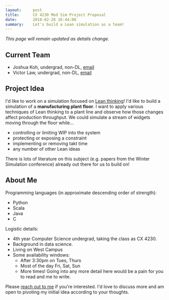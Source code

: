```yaml
---
layout:     post
title:      CX 4230 Mod Sim Project Proposal
date:       2018-02-28 16:44:00
summary:    Let's build a Lean simulation as a team!
---
```


*This page will remain updated as details change.*

## Current Team

- Joshua Koh, undergrad, non-DL, [email](joshuakoh@gatech.edu)
- Victor Law, undergrad, non-DL, [email](vlaw3@gatech.edu)

## Project Idea

I'd like to work on a simulation focused on [Lean thinking](https://www.lean.org/WhatsLean/)! I'd like to build a simulation of a **manufacturing plant floor**. I want to apply various techniques of Lean thinking to a plant line and observe how those changes affect production throughput. We could simulate a stream of widgets moving through the floor while...

- controlling or limiting WIP into the system
- protecting or exposing a constraint
- implementing or removing takt time
- any number of other Lean ideas

There is lots of literature on this subject (e.g. papers from the Winter Simulation conference) already out there for us to build on!

## About Me

Programming languages (in approximate descending order of strength):

- Python
- Scala
- Java
- C

Logistic details:

- 4th year Computer Science undergrad, taking the class as CX 4230.
- Background in data science. 
- Living on West Campus
- Some availability windows:
    - After 3:30pm on Tues, Thurs
    - Most of the day Fri, Sat, Sun
    - More times! Going into any more detail here would be a pain for you to read and me to write. 

Please [reach out to me](mailto:joshuakoh@gatech.edu) if you're interested. I'd love to discuss more and am open to pivoting my initial idea according to your thoughts.

